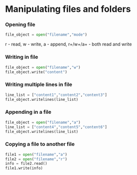 # Manipulating files and folders
### Opening file
```python
file_object = open("filename","mode")
```
r - read, w - write, a - append, r+/w+/a+ - both read and write
### Writing in file
```python
file_object = open("filename","w")
file_object.write("content")
```
### Writing multiple lines in file
```python
line_list = ["content1","content2","content3"]
file_object.writelines(line_list)
```
### Appending in a file
```python
file_object = open("filename","a")
line_list = ["content4","content5","content6"]
file_object.writelines(line_list)
```
### Copying a file to another file
```python
file1 = open("filename","a")
file2 = open("filename","r")
info = file2.read()
file1.write(info)
```
